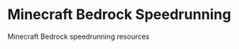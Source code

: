 Minecraft Bedrock Speedrunning
==============================

Minecraft Bedrock speedrunning resources
